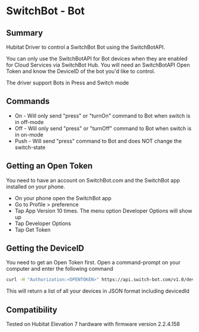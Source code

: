 # SwitchBot - Bot

## Summary
Hubitat Driver to control a SwitchBot Bot using the SwitchBotAPI.

You can only use the SwitchBotAPI for Bot devices when they are enabled for Cloud Services via SwitchBot Hub.
You will need an SwitchBotAPI Open Token and know the DeviceID of the bot you'd like to control.

The driver support Bots in Press and Switch mode

## Commands
* On - Will only send "press" or "turnOn" command to Bot when switch is in off-mode
* Off - Will only send "press" or "turnOff" command to Bot when switch is in on-mode
* Push - Will send "press" command to Bot and does NOT change the switch-state

## Getting an Open Token
You need to have an account on SwitchBot.com and the SwitchBot app installed on your phone.
* On your phone open the SwitchBot app
* Go to Profile > preference
* Tap App Version 10 times. The menu option Developer Options will show up
* Tap Developer Options
* Tap Get Token

## Getting the DeviceID
You need to get an Open Token first.
Open a command-prompt on your computer and enter the following command

```bash
curl -H "Authorization:<OPENTOKEN>" https://api.switch-bot.com/v1.0/devices
```
This will return a list of all your devices in JSON format including devicedId

## Compatibility
Tested on Hubitat Elevation 7 hardware with firmware version 2.2.4.158
